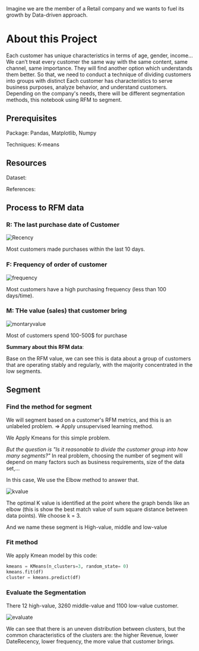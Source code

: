 Imagine we are the member of a Retail company and we wants to fuel its growth by Data-driven approach.
# About this Project
Each customer has unique characteristics in terms of age, gender, income...
We can’t treat every customer the same way with the same content, same channel, same importance. They will find another option which understands them better.
So that, we need to conduct a technique of dividing customers into groups with distinct Each customer has characteristics to serve business purposes, analyze behavior, and understand customers.
Depending on the company's needs, there will be different segmentation methods, this notebook using RFM to segment.





## Prerequisites
Package: Pandas, Matplotlib, Numpy

Techniques: K-means

## Resources 
Dataset:

References: 



## Process to RFM data
### R: The last purchase date of Customer
![Recency](https://github.com/ToanToan110/CustomerSegmentation/assets/64849001/c1e93048-5756-429c-98b5-07491d170db9)

Most customers made purchases within the last 10 days.
### F: Frequency of order of customer
![frequency](https://github.com/ToanToan110/CustomerSegmentation/assets/64849001/a68e0c7c-bdce-4c04-89dc-989e2d6bc426)

Most customers have a high purchasing frequency (less than 100 days/time).
### M: THe value (sales) that customer bring
![montaryvalue](https://github.com/ToanToan110/CustomerSegmentation/assets/64849001/5dc3034a-e463-4163-9256-25ee9792f035)

Most of customers spend 100-500$ for purchase

**Summary about this RFM data**:

Base on the RFM value, we can see this is data about a group of customers that are operating stably and regularly, with the majority concentrated in the low segments.

## Segment
### Find the method for segment
We will segment based on a customer's RFM metrics, and this is an unlabeled problem.
=> Apply unsupervised learning method.

We Apply Kmeans for this simple problem.

*But the question is "Is it reasonable to divide the customer group into how many segments?"*
In real problem, choosing the number of segment will depend on many factors such as business requirements, size of the data set,...

In this case, We use the Elbow method to answer that.

![kvalue](https://github.com/ToanToan110/CustomerSegmentation/assets/64849001/b25e5f9e-02c7-4ba2-8c4b-ce80f0650cf3)

The optimal K value is identified at the point where the graph bends like an elbow (this is show the best match value of sum square distance between data points).
We choose k = 3.

And we name these segment is High-value, middle and low-value

### Fit method
We apply Kmean model by this code:

```python
kmeans = KMeans(n_clusters=3, random_state= 0)
kmeans.fit(df)
cluster = kmeans.predict(df)
```
### Evaluate the Segmentation
There 12 high-value, 3260 middle-value and 1100 low-value customer.

![evaluate](https://github.com/ToanToan110/CustomerSegmentation/assets/64849001/413d1529-8a07-4e66-9ea3-49830f7c79d8)

We can see that there is an uneven distribution between clusters, but the common characteristics of the clusters are: the higher Revenue, lower DateRecency, lower frequency, the more value that customer brings.
